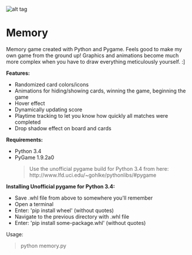 ![alt tag](http://galenscovell.github.io/css/pics/memory.png)

# Memory

Memory game created with Python and Pygame. Feels good to make my own game from the ground up! Graphics and animations become much more complex when you have to draw everything meticulously yourself. :]

<b>Features:</b>
* Randomized card colors/icons
* Animations for hiding/showing cards, winning the game, beginning the game
* Hover effect
* Dynamically updating score
* Playtime tracking to let you know how quickly all matches were completed
* Drop shadow effect on board and cards

<b>Requirements:</b>
* Python 3.4
* PyGame 1.9.2a0
  <blockquote>Use the unofficial pygame build for Python 3.4 from here: http://www.lfd.uci.edu/~gohlke/pythonlibs/#pygame</blockquote>

<b>Installing Unofficial pygame for Python 3.4:</b>
* Save .whl file from above to somewhere you'll remember
* Open a terminal
* Enter: 'pip install wheel' (without quotes)
* Navigate to the previous directory with .whl file
* Enter: 'pip install some-package.whl' (without quotes)


Usage: <blockquote>python memory.py</blockquote>
